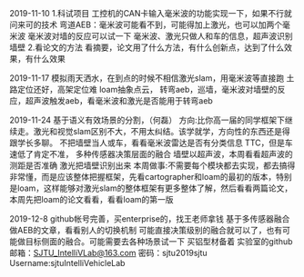 2019-11-10
1.科试项目
	工控机的CAN卡输入毫米波的功能实现一下，如果不行就问来可的技术
	弯道AEB：毫米波可能看不到，可能得加上激光，也可以加两个毫米波
	毫米波对墙的反应可以试一下
	毫米波、激光只做人和车的信息，超声波识别墙壁
2.看论文的方法
	 看摘要，论文用了什么方法，有什么创新点，达到了什么效果，有什么效果

2019-11-17
	模拟雨天洒水，在到点的时候不相信激光slam，用毫米波等直接跑
	土路定位还好，高架定位难
	loam抽象点云，
	转弯aeb，巡墙，毫米波对墙壁的反应，超声波触发aeb，看毫米波和激光是否能用于转弯aeb

2019-11-24
	基于语义有效场景的分割，（何磊）
	方向:比你高一届的同学框架下继续走。激光和视觉slam区别不大，不用太纠结。该学就学，方向性的东西还是得跟学长多聊。
	不把墙壁当人或车，看看毫米波雷达是否有分类信息
	TTC，但是车速低了肯定不准，
	多种传感器决策层面的融合
	墙壁以超声波，本周看看超声波的测距是否准确
	激光把墙壁识别出来
	本周做事:不需要每个模块都去实现，都去搞得非常懂，而是应该整体把握框架，先看cartographer和loam的最初的版本，特别是loam，这样能够对激光slam的整体框架有更多整体了解，然后看看两篇论文，本周先把loam的论文看看，看看loam的第一版

2019-12-8
	github帐号完善，买enterprise的，找王老师拿钱
	基于多传感器融合做AEB的文章，看看别人的切换机制
	可能直接决策级别的融合就可以了，也有可能做目标侧面的融合。可能需要去各种场景试一下
	买铝型材备着
	实验室的github
		邮箱：SJTU_IntelliVLab@163.com
		密码：sjtu2019sjtu
		Username:sjtuIntelliVehicleLab

